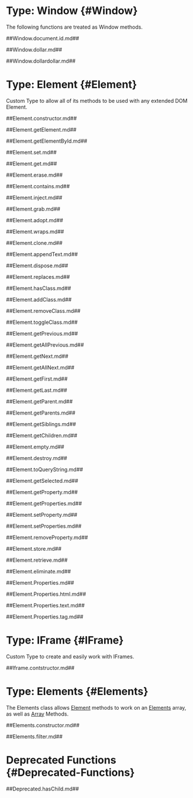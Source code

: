 Type: Window {#Window}
======================

The following functions are treated as Window methods.


##Window.document.id.md##

##Window.dollar.md##

##Window.dollardollar.md##


Type: Element {#Element}
========================

Custom Type to allow all of its methods to be used with any extended DOM Element.


##Element.constructor.md##

##Element.getElement.md##

##Element.getElementById.md##

##Element.set.md##

##Element.get.md##

##Element.erase.md##

##Element.contains.md##

##Element.inject.md##

##Element.grab.md##

##Element.adopt.md##

##Element.wraps.md##

##Element.clone.md##

##Element.appendText.md##

##Element.dispose.md##

##Element.replaces.md##

##Element.hasClass.md##

##Element.addClass.md##

##Element.removeClass.md##

##Element.toggleClass.md##

##Element.getPrevious.md##

##Element.getAllPrevious.md##

##Element.getNext.md##

##Element.getAllNext.md##

##Element.getFirst.md##

##Element.getLast.md##

##Element.getParent.md##

##Element.getParents.md##

##Element.getSiblings.md##

##Element.getChildren.md##

##Element.empty.md##

##Element.destroy.md##

##Element.toQueryString.md##

##Element.getSelected.md##

##Element.getProperty.md##

##Element.getProperties.md##

##Element.setProperty.md##

##Element.setProperties.md##

##Element.removeProperty.md##

##Element.store.md##

##Element.retrieve.md##

##Element.eliminate.md##

##Element.Properties.md##

##Element.Properties.html.md##

##Element.Properties.text.md##

##Element.Properties.tag.md##


Type: IFrame {#IFrame}
========================

Custom Type to create and easily work with IFrames.


##Iframe.contstructor.md##


Type: Elements {#Elements}
============================

The Elements class allows [Element][] methods to work on an [Elements][] array, as well as [Array][] Methods.


##Elements.constructor.md##

##Elements.filter.md##


Deprecated Functions {#Deprecated-Functions}
============================================

##Deprecated.hasChild.md##







[document:id]: #Window:document-id
[$]: #Window:dollar
[$$]: #Window:dollars

[Array]: /core/Types/Array
[Array:filter]: /core/Types/Array#Array:filter

[Element]: #Element
[Elements]: #Elements
[Element:set]: #Element:set
[Element:get]: #Element:get
[Element:erase]: #Element:erase
[Element:setProperty]: #Element:setProperty
[Element:getProperty]: #Element:getProperty
[Element:removeProperty]: #Element:removeProperty
[Element:getElement]: #Element:getElement
[Element:getElements]: #Element:getElements
[Element.Properties]: #Element-Properties
[Element:getPrevious]: #Element:getPrevious
[Element:getAllPrevious]: #Element:getAllPrevious
[Element:contains]: #Element:contains

[Element:addEvents]: /core/Element/Element.Event#Element:addEvents
[Element:setStyles]: /core/Element/Element.Style#Element:setStyles

[The Dollar Save Mode]: http://mootools.net/blog/2009/06/22/the-dollar-safe-mode/
